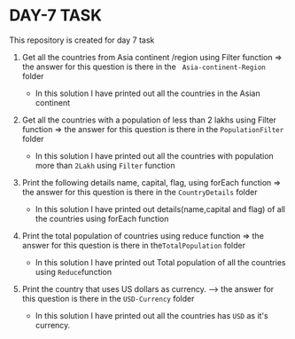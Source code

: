 # DAY-7 TASK

 This repository is created for day 7 task 

1. Get all the countries from Asia continent /region using Filter function => the answer for this question is there in the ` Asia-continent-Region` folder

    * In this solution I have printed out all the    countries in the Asian continent


2. Get all the countries with a population of less than 2 lakhs using Filter function => the answer for this question is there in the  `PopulationFilter` folder

    * In this solution I have printed out all the countries with population more than `2Lakh` using `Filter` function

3. Print the following details name, capital, flag, using forEach function => the answer for this question is there in the `CountryDetails` folder

    * In this solution I have printed out details(name,capital and flag) of all the countries using forEach function
  
4. Print the total population of countries using reduce function => the answer for this question is there in the`TotalPopulation` folder 

    * In this solution I have printed out Total population of all the countries using `Reduce`function
  
5. Print the country that uses US dollars as currency. --> the answer for this question is there in the `USD-Currency`  folder

   * In this solution I have printed out all the countries has `USD` as it's currency.